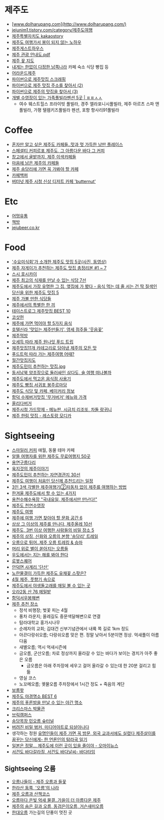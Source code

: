 제주도
======
* [www.dolharupang.com](http://www.dolharupang.com/)
* [jejunim1.tistory.com/category/제주도여행](http://jejunim1.tistory.com/category/%EC%A0%9C%EC%A3%BC%EB%8F%84%EC%97%AC%ED%96%89)
* [제주특별자치도 kakaostory](https://story.kakao.com/ch/inusjeju)
* [제주도 여행가서 봉이 되지 않는 노하우](http://ppss.kr/archives/43650)
* [제주게스트하우스](http://najeju.com/)
* [제주 관광 안내도.pdf](https://drive.google.com/file/d/1ZdhV4omNkqMGcd33H8KsiDsctHE_KxMu/view)
* [제주 꽃 지도](https://www.notion.so/c2853e7433804bbc94846f956301e8da)
* [내게는 한없이 다정한 남쪽나라](https://opentutorials.org/course/4741) 카페 숙소 식당 빵집 등
* [어라운드제주](http://aroundjeju.com/)
* [파이썬으로 제주맛집 스크래핑](https://billcoreapython.tistory.com/34)
* [파이썬으로 제주 맛집 주소를 찾아서 (2)](https://billcoreapython.tistory.com/36)
* [파이썬으로 제주의 맛집을 찾아서 (3)](https://billcoreapython.tistory.com/40)
* [개별 수영장이 있는 가족풀빌라펜션 5곳 | ㅍㅍㅅㅅ](https://ppss.kr/archives/254343)
  * 여수 웨스트힐스 프라이빗 풀빌라, 경주 엘라포니시풀빌라, 제주 아르츠 스파 앤 풀빌라, 가평 텔렘키즈풀빌라 펜션, 포항 항사리91풀빌라

# Coffee
* [혼자만 알고 싶은 제주도 카페들..맛과 멋 가득한 낭만 플레이스](http://media.daum.net/life/food/restaurant/newsview?newsId=20150925094905846&RIGHT_LIFE=R11)
* [스페셜티 커피르포 제주도, 그 아름다운 바다 그 커피](http://bwissue.com/cafetour/99638)
* [창고에서 귤밭까지, 제주 이색카페들](http://1boon.kakao.com/share/jejumapcafe)
* [마음에 남은 제주의 카페들](https://brunch.co.kr/@zazzseo/52)
* [제주 송당리에 가면 꼭 가봐야 할 카페](http://1boon.kakao.com/share/deerlodge)
* [카페백퍼](http://place.map.daum.net/26350894)
* [버터넛 제주 시청 신상 디저트 카페 'butternut'](https://blog.naver.com/ilowajeju/222091171722)

# Etc
* [어멍유통](http://place.map.daum.net/1854681583)
* [책방](https://www.facebook.com/jejustory/posts/10211974102740143)
* [jejubeer.co.kr](http://jejubeer.co.kr/)

# Food
* ['수요미식회'가 소개한 제주도 맛집 5곳(사진, 동영상)](http://www.huffingtonpost.kr/2015/06/18/story_n_7608864.html)
* [제주 자게이가 추천하는 제주도 맛집 총정리본 #1 ~ 7](http://www.slrclub.com/bbs/vx2.php?id=free&no=25481990)
* [스시 호시카이](http://blog.naver.com/mardukas/220400592544)
* [제주 최고의 식재를 만날 수 있는 식당 7선](http://www.huffingtonpost.kr/2015/08/20/story_n_8013322.html)
* [제주도에서 가장 유명한 그 집, 옆집에 가 봤다 - 음식 먹는 데 줄 서는 건 딱 질색인 당신을 위한 제주도 맛집 5](http://univ20.com/10383.tomorrow)
* [제주 가볼 만한 식당들](https://www.google.com/maps/d/viewer?mid=zkJkYp0Gc2tM.k6v9BEmXB5A0)
* [제주에서의 특별한 한 끼](http://media.daum.net/life/outdoor/photo/newsview?newsId=20141218133132885)
* [테이스트로그 제주맛집 BEST 10](https://www.tastelog.net/toplists/jeju_top10)
* [코삿헌](http://blog.naver.com/artzon2)
* [제주에 가면 먹어야 할 5가지 음식](http://www.huffingtonpost.kr/2016/05/19/story_n_10040452.html)
* [호텔신라 '맛있는 제주만들기', 영세 점주들 '웃음꽃'](http://media.daum.net/economic/industry/newsview?newsid=20160529110022513)
* [제주먹방](https://www.facebook.com/foodjeju)
* [오세득 따라 제주 원나잇 푸드 트립](http://1boon.kakao.com/share/jejumapfoodtrip)
* [제주맛집11개 카테고리로 담아낸 제주의 모든 맛](http://book.daum.net/detail/book.do?bookid=KOR9788996417392)
* [푸드트럭 따라 가는 제주여행 어때?](http://1boon.kakao.com/share/jejufoodtruck)
* [월간맛집지도](http://blog.naver.com/jejubnf/220948291355)
* [제주도민이 추천하는 맛집.jpg](http://mlbpark.donga.com/mp/b.php?p=1&b=bullpen&id=201703130000658981&select=&query=&user=&site=&reply=&source=&sig=hgjXGgtY63HRKfX@hca9Gf-gghlq)
* [동서남북 양조장으로 둘러싸인 삼다도, 술 여행 떠나볼까](http://v.media.daum.net/v/20170418104544259)
* [제주도에서 먹고온 음식점 사용기](https://www.clien.net/service/board/use/10748210)
* [제주도 빵집 서귀포 봉주르마담](http://wangeme.blog.me/220951950308)
* [제주도 식당 및 카페, 베이커리 정보](https://docs.google.com/spreadsheets/d/17PIrAN80zpt8Q7tg-jCC3shyv0P-YzoBhispqMrf22Y)
* [함덕 수제버거맛집 '무거버거' 메뉴와 가격](https://blog.naver.com/lingfei0212/222321921764)
* [올리다버거](https://blog.naver.com/yinjung7777/222224733506)
* [제주시청 가드망제 - 메뉴판, 시금치 리조또, 차돌 랑귀니](https://langueihr.tistory.com/31)
* [제주 한림 맛집 - 레스토랑 모디카](https://blog.naver.com/gorgeous_ha/221383368789)

# Sightseeing
* [스마일러 커피](http://place.map.daum.net/24370496) 애월, 동물 테마 카페
* [알뜰 여행자를 위한 제주도 무료여행지 50곳](http://jejuin.tistory.com/m/1764)
* [용연구름다리](http://place.map.daum.net/12354187)
* [육지것의 제주이야기](https://brunch.co.kr/magazine/unexploredjeju)
* [제주도민이 추천하는 자연경관지 30선](http://jejunim1.tistory.com/m/post/668)
* [제주도 여행이 처음인 당신께 추천드리는 일정](http://jejunim1.tistory.com/557)
* [3인 3색 각별한 제주여행기②자동차 없이 제주를 여행하는 방법](http://media.daum.net/life/outdoor/travel/newsview?newsId=20141223134636604&RIGHT_LIFE=R9)
* [한겨울 제주도에서 할 수 있는 4가지](http://www.huffingtonpost.kr/2015/01/18/----_n_6495230.html)
* [용천수해수욕장 "국내유일, 제주에서만 만난다!"](https://brunch.co.kr/@tuburkis/21)
* [제주도 천연수영장](http://jejuin.tistory.com/1719)
* [제주도 여행](http://blanchepoupe.tistory.com/tag/%EC%A0%9C%EC%A3%BC%EB%8F%84%20%EC%97%AC%ED%96%89)
* [제주에 여행 가면 찾아야 할 문화 공간 6](http://www.huffingtonpost.kr/2015/10/02/story_n_8231422.html)
* [상상 그 이상의 제주를 만나다, 제주올레 10선](http://media.daum.net/life/outdoor/travel/newsview?newsId=20151109000212555)
* [제주도, 3번 이상 여행한 사람들의 비밀 장소 5](https://univ20.com/10375)
* [제주의 상징, 신화와 오름의 본향 '송당리' 트레일](http://media.daum.net/life/outdoor/travel/newsview?newsId=20150707195615454&RIGHT_LIFE=R4)
* [오름으로 튀어..제주 오름 트레킹 & 승마](http://media.daum.net/life/outdoor/travel/newsview?newsId=20160118174318912)
* [머리 위로 별이 쏟아지는 오름들](http://1boon.kakao.com/share/jejumaporm)
* [우도에서는 지는 해를 봐야 한다](http://media.daum.net/life/outdoor/photo/newsview?newsId=20161007000810569)
* [로봇스퀘어](http://place.map.daum.net/999857888)
* [안덕면 사계리 '단산'](http://m.ihalla.com/Article/Read/1431615600499678254)
* [노란물결이 가득한 제주도 유채꽃 스팟은?](http://1boon.kakao.com/share/rapemap)
* [4월 제주, 풋향기 속으로](http://v.media.daum.net/v/20170323000412853)
* [제주도에서 야생돌고래를 매일 볼 수 있는 곳](http://m.blog.naver.com/dailylooksnap/220984535991)
* [오라2동 산 76 메밀밭](http://place.map.daum.net/195827111)
* [함덕서우봉해변](http://huni-go.tistory.com/72)
* [제주 추천 장소](http://mlbpark.donga.com/mp/b.php?p=1&b=bullpen&id=201709170008909347&select=&query=&user=&site=&reply=&source=&sig=h6jXGf2gg3eRKfX@hca9Rg-gLmlq)
  * 정석 비행장; 벚꽃 피는 4월
  * 풍차 라운지; 올레길도 중문색달해변으로 연결
  * 탐라대학교 홍가시나무
  * 순례자의 교회; 김대건 신부기념관에서 내륙 쪽 길로 1km 정도
  * 아끈다랑쉬오름; 다랑쉬오름 맞은 편. 정말 낮아서 5분이면 정상. 억새풀이 아름다움
  * 새별오름; 역시 억새시즌에
  * 금오름, 군산오름; 차로 정상까지 올라갈 수 있는 바다가 보이는 경치가 아주 좋은 오름
    * 금오름은 아래 주차장에 세우고 걸어 올라갈 수 있는데 한 20분 걸리고 힘듦
  * 영실 코스
  * 노꼬메오름; 궷물오름 주차장에서 1시간 정도 + 죽음의 계단
* [보롬왓](http://pgs1071.tistory.com/4477)
* [제주도 야경명소 BEST 6](https://brunch.co.kr/@gorrajeju/38)
* [제주의 푸른밤을 만날 수 있는 야간 명소](https://1boon.daum.net/jejuwithkakao/nightofjeju)
* [크리스마스 박물관](https://www.instagram.com/p/Bca6-Kvn6bN/)
* [브릭캠퍼스](https://www.facebook.com/brickcampusjeju/)
* [송당목장 민오름 숲터널](https://brunch.co.kr/@architect-shlee/934)
* [버려진 비밀 벙커, 미디어아트로 되살아나다](http://v.media.daum.net/v/20180606044504550)
* 생각하는 정원 [유명인들이 제주 가면 꼭 방문, 외국 교과서에도 실렸다 제주살이를 꿈꾸는 당신에게- 한 언론인의 탐라국 일기](https://news.v.daum.net/v/20210727185100373)
* [일본은 정말... 제주도에 이런 곳이 있을 줄이야 - 오마이뉴스](http://www.ohmynews.com/NWS_Web/View/at_pg.aspx?CNTN_CD=A0002765375)
* [서건도 바다갈라짐, 서건도 바다날씨- 바다타임](https://www.badatime.com/s-238-2.html)

## Sightseeing 오름
* [오름나들이 - 제주 오름과 들꽃](http://www.ormstory.kr/)
* [한라산 동쪽, '오름'의 나라](http://media.daum.net/life/outdoor/travel/newsview?newsId=20150709095818536&RIGHT_LIFE=R7)
* [제주 오름과 산책코스](https://www.clien.net/service/board/lecture/10900390?po=0&od=T31&sk=&sv=&category=&groupCd=)
* [오름마다 은빛 억새 물결..가을이 더 아름다운 제주](http://media.daum.net/life/outdoor/travel/newsview?newsId=20161011110210848)
* [제주의 숨은 길과 오름, 동검은이오름, 거슨새미오름](https://brunch.co.kr/@koreatrail/91)
* [한대오름](http://place.map.daum.net/8134820) 가는길의 단풍이 멋진 곳
